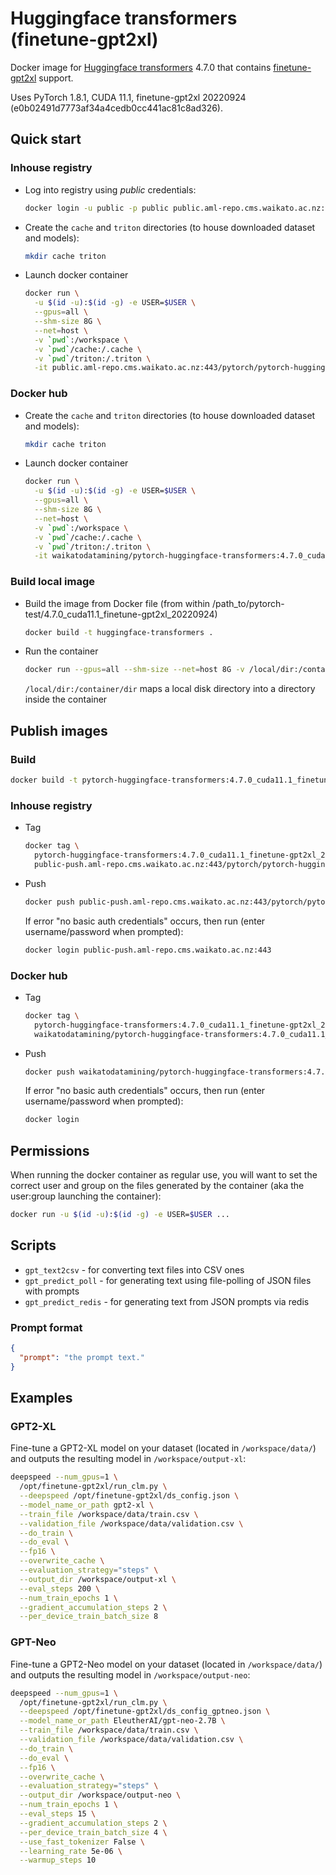 # Huggingface transformers (finetune-gpt2xl)

Docker image for [Huggingface transformers](https://github.com/huggingface/transformers) 4.7.0
that contains [finetune-gpt2xl](https://github.com/Xirider/finetune-gpt2xl) support.

Uses PyTorch 1.8.1, CUDA 11.1, finetune-gpt2xl 20220924 (e0b02491d7773af34a4cedb0cc441ac81c8ad326).

## Quick start

### Inhouse registry

* Log into registry using *public* credentials:

  ```bash
  docker login -u public -p public public.aml-repo.cms.waikato.ac.nz:443 
  ```

* Create the `cache` and `triton` directories (to house downloaded dataset and models):

  ```bash
  mkdir cache triton
  ```

* Launch docker container

  ```bash
  docker run \
    -u $(id -u):$(id -g) -e USER=$USER \
    --gpus=all \
    --shm-size 8G \
    --net=host \
    -v `pwd`:/workspace \
    -v `pwd`/cache:/.cache \
    -v `pwd`/triton:/.triton \
    -it public.aml-repo.cms.waikato.ac.nz:443/pytorch/pytorch-huggingface-transformers:4.7.0_cuda11.1_finetune-gpt2xl_20220924
  ```

### Docker hub
  
* Create the `cache` and `triton` directories (to house downloaded dataset and models):

  ```bash
  mkdir cache triton
  ```

* Launch docker container

  ```bash
  docker run \
    -u $(id -u):$(id -g) -e USER=$USER \
    --gpus=all \
    --shm-size 8G \
    --net=host \
    -v `pwd`:/workspace \
    -v `pwd`/cache:/.cache \
    -v `pwd`/triton:/.triton \
    -it waikatodatamining/pytorch-huggingface-transformers:4.7.0_cuda11.1_finetune-gpt2xl_20220924
  ```

### Build local image

* Build the image from Docker file (from within /path_to/pytorch-test/4.7.0_cuda11.1_finetune-gpt2xl_20220924)

  ```bash
  docker build -t huggingface-transformers .
  ```
  
* Run the container

  ```bash
  docker run --gpus=all --shm-size --net=host 8G -v /local/dir:/container/dir -it huggingface-transformers
  ```
  `/local/dir:/container/dir` maps a local disk directory into a directory inside the container


## Publish images

### Build

```bash
docker build -t pytorch-huggingface-transformers:4.7.0_cuda11.1_finetune-gpt2xl_20220924 .
```

### Inhouse registry  
  
* Tag

  ```bash
  docker tag \
    pytorch-huggingface-transformers:4.7.0_cuda11.1_finetune-gpt2xl_20220924 \
    public-push.aml-repo.cms.waikato.ac.nz:443/pytorch/pytorch-huggingface-transformers:4.7.0_cuda11.1_finetune-gpt2xl_20220924
  ```
  
* Push

  ```bash
  docker push public-push.aml-repo.cms.waikato.ac.nz:443/pytorch/pytorch-huggingface-transformers:4.7.0_cuda11.1_finetune-gpt2xl_20220924
  ```
  If error "no basic auth credentials" occurs, then run (enter username/password when prompted):
  
  ```bash
  docker login public-push.aml-repo.cms.waikato.ac.nz:443
  ```

### Docker hub  
  
* Tag

  ```bash
  docker tag \
    pytorch-huggingface-transformers:4.7.0_cuda11.1_finetune-gpt2xl_20220924 \
    waikatodatamining/pytorch-huggingface-transformers:4.7.0_cuda11.1_finetune-gpt2xl_20220924
  ```
  
* Push

  ```bash
  docker push waikatodatamining/pytorch-huggingface-transformers:4.7.0_cuda11.1_finetune-gpt2xl_20220924
  ```
  If error "no basic auth credentials" occurs, then run (enter username/password when prompted):
  
  ```bash
  docker login
  ```


## Permissions

When running the docker container as regular use, you will want to set the correct
user and group on the files generated by the container (aka the user:group launching
the container):

```bash
docker run -u $(id -u):$(id -g) -e USER=$USER ...
```

## Scripts

* `gpt_text2csv` - for converting text files into CSV ones
* `gpt_predict_poll` - for generating text using file-polling of JSON files with prompts
* `gpt_predict_redis` - for generating text from JSON prompts via redis

### Prompt format

```json
{
  "prompt": "the prompt text."
}
```


## Examples

### GPT2-XL

Fine-tune a GPT2-XL model on your dataset (located in `/workspace/data/`)
and outputs the resulting model in `/workspace/output-xl`:

```bash
deepspeed --num_gpus=1 \
  /opt/finetune-gpt2xl/run_clm.py \
  --deepspeed /opt/finetune-gpt2xl/ds_config.json \
  --model_name_or_path gpt2-xl \
  --train_file /workspace/data/train.csv \
  --validation_file /workspace/data/validation.csv \
  --do_train \
  --do_eval \
  --fp16 \
  --overwrite_cache \
  --evaluation_strategy="steps" \
  --output_dir /workspace/output-xl \
  --eval_steps 200 \
  --num_train_epochs 1 \
  --gradient_accumulation_steps 2 \
  --per_device_train_batch_size 8
```

### GPT-Neo

Fine-tune a GPT2-Neo model on your dataset (located in `/workspace/data/`)
and outputs the resulting model in `/workspace/output-neo`:

```bash
deepspeed --num_gpus=1 \
  /opt/finetune-gpt2xl/run_clm.py \
  --deepspeed /opt/finetune-gpt2xl/ds_config_gptneo.json \
  --model_name_or_path EleutherAI/gpt-neo-2.7B \
  --train_file /workspace/data/train.csv \
  --validation_file /workspace/data/validation.csv \
  --do_train \
  --do_eval \
  --fp16 \
  --overwrite_cache \
  --evaluation_strategy="steps" \
  --output_dir /workspace/output-neo \
  --num_train_epochs 1 \
  --eval_steps 15 \
  --gradient_accumulation_steps 2 \
  --per_device_train_batch_size 4 \
  --use_fast_tokenizer False \
  --learning_rate 5e-06 \
  --warmup_steps 10
```
